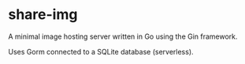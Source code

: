 # share-img

A minimal image hosting server written in Go using the Gin framework.

Uses Gorm connected to a SQLite database (serverless).